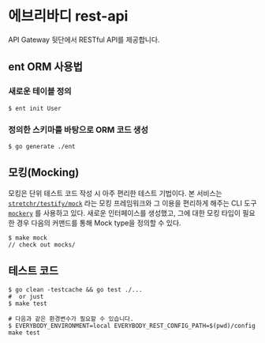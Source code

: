 # 에브리바디 rest-api

API Gateway 뒷단에서 RESTful API를 제공합니다.

## ent ORM 사용법

### 새로운 테이블 정의

```shell
$ ent init User
```

### 정의한 스키마를 바탕으로 ORM 코드 생성

```shell
$ go generate ./ent
```

## 모킹(Mocking)

모킹은 단위 테스트 코드 작성 시 아주 편리한 테스트 기법이다. 
본 서비스는 [`stretchr/testify/mock`](https://github.com/stretchr/testify) 라는 모킹 프레임워크와
그 이용을 편리하게 해주는 CLI 도구 [`mockery`](https://github.com/vektra/mockery) 를 사용하고 있다.
새로운 인터페이스를 생성했고, 그에 대한 모킹 타입이 필요한 경우 다음의 커맨드를 통해 Mock type을 정의할 수 있다.

```shell
$ make mock
// check out mocks/
```

## 테스트 코드

```shell
$ go clean -testcache && go test ./...
#  or just
$ make test

# 다음과 같은 환경변수가 필요할 수 있습니다.
$ EVERYBODY_ENVIRONMENT=local EVERYBODY_REST_CONFIG_PATH=$(pwd)/config make test
```
